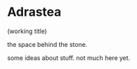 # Adrastea

(working title)

the space behind the stone.

some ideas about stuff. not much here yet.
